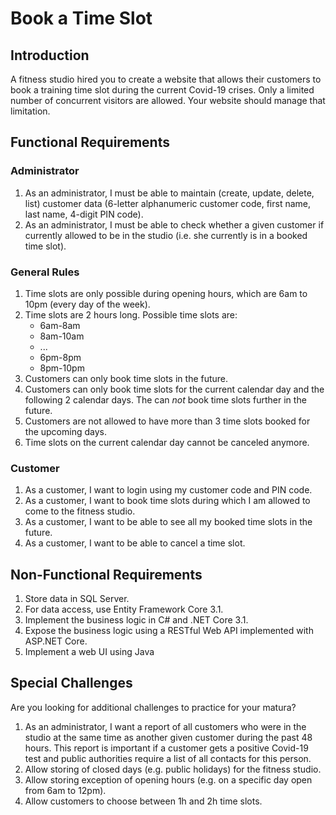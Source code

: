 # Book a Time Slot

## Introduction

A fitness studio hired you to create a website that allows their customers to book a training time slot during the current Covid-19 crises. Only a limited number of concurrent visitors are allowed. Your website should manage that limitation.

## Functional Requirements

### Administrator

1. As an administrator, I must be able to maintain (create, update, delete, list) customer data (6-letter alphanumeric customer code, first name, last name, 4-digit PIN code).
1. As an administrator, I must be able to check whether a given customer if currently allowed to be in the studio (i.e. she currently is in a booked time slot).

### General Rules

1. Time slots are only possible during opening hours, which are 6am to 10pm (every day of the week).
2. Time slots are 2 hours long. Possible time slots are:
   * 6am-8am
   * 8am-10am
   * ...
   * 6pm-8pm
   * 8pm-10pm
3. Customers can only book time slots in the future.
4. Customers can only book time slots for the current calendar day and the following 2 calendar days. The can *not* book time slots further in the future.
5. Customers are not allowed to have more than 3 time slots booked for the upcoming days.
6. Time slots on the current calendar day cannot be canceled anymore.

### Customer

1. As a customer, I want to login using my customer code and PIN code.
2. As a customer, I want to book time slots during which I am allowed to come to the fitness studio.
3. As a customer, I want to be able to see all my booked time slots in the future.
4. As a customer, I want to be able to cancel a time slot.

## Non-Functional Requirements

1. Store data in SQL Server.
2. For data access, use Entity Framework Core 3.1.
3. Implement the business logic in C# and .NET Core 3.1.
4. Expose the business logic using a RESTful Web API implemented with ASP.NET Core.
5. Implement a web UI using Java

## Special Challenges

Are you looking for additional challenges to practice for your matura?

1. As an administrator, I want a report of all customers who were in the studio at the same time as another given customer during the past 48 hours. This report is important if a customer gets a positive Covid-19 test and public authorities require a list of all contacts for this person.
2. Allow storing of closed days (e.g. public holidays) for the fitness studio.
3. Allow storing exception of opening hours (e.g. on a specific day open from 6am to 12pm).
4. Allow customers to choose between 1h and 2h time slots.
